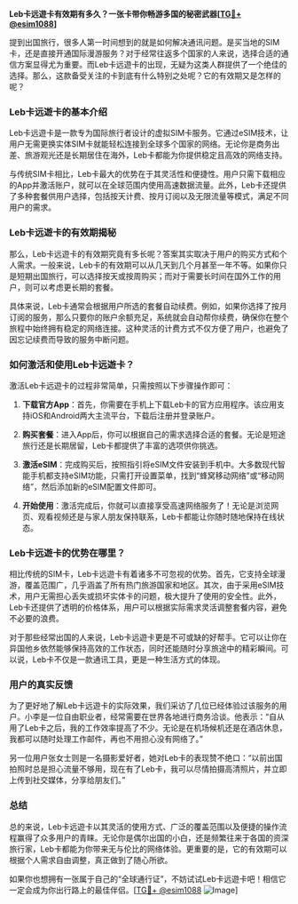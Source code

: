 **Leb卡远遊卡有效期有多久？一张卡带你畅游多国的秘密武器[[TG💪+ @esim1088](https://t.me/s/esim1088)]**

提到出国旅行，很多人第一时间想到的就是如何解决通讯问题。是买当地的SIM卡，还是直接开通国际漫游服务？对于经常往返多个国家的人来说，选择合适的通信方案显得尤为重要。而Leb卡远遊卡的出现，无疑为这类人群提供了一个绝佳的选择。那么，这款备受关注的卡到底有什么特别之处呢？它的有效期又是怎样的呢？

### Leb卡远遊卡的基本介绍

Leb卡远遊卡是一款专为国际旅行者设计的虚拟SIM卡服务。它通过eSIM技术，让用户无需更换实体SIM卡就能轻松连接到全球多个国家的网络。无论你是商务出差、旅游观光还是长期居住在海外，Leb卡都能为你提供稳定且高效的网络支持。

与传统SIM卡相比，Leb卡最大的优势在于其灵活性和便捷性。用户只需下载相应的App并激活账户，就可以在全球范围内使用高速数据流量。此外，Leb卡还提供了多种套餐供用户选择，包括按天计费、按月订阅以及无限流量等模式，满足不同用户的需求。

### Leb卡远遊卡的有效期揭秘

那么，Leb卡远遊卡的有效期究竟有多长呢？答案其实取决于用户的购买方式和个人需求。一般来说，Leb卡的有效期可以从几天到几个月甚至一年不等。如果你只是短期出国旅行，可以选择按天或按周购买；而对于需要长时间在国外工作的用户，则可以考虑更长期的套餐。

具体来说，Leb卡通常会根据用户所选的套餐自动续费。例如，如果你选择了按月订阅的服务，那么只要你的账户余额充足，系统就会自动帮你续费，确保你在整个旅程中始终拥有稳定的网络连接。这种灵活的计费方式不仅方便了用户，也避免了因忘记续费而导致的服务中断问题。

### 如何激活和使用Leb卡远遊卡？

激活Leb卡远遊卡的过程非常简单，只需按照以下步骤操作即可：

1. **下载官方App**：首先，你需要在手机上下载Leb卡的官方应用程序。该应用支持iOS和Android两大主流平台，下载后注册并登录账户。

2. **购买套餐**：进入App后，你可以根据自己的需求选择合适的套餐。无论是短途旅行还是长期居留，Leb卡都提供了丰富的选项供你挑选。

3. **激活eSIM**：完成购买后，按照指引将eSIM文件安装到手机中。大多数现代智能手机都支持eSIM功能，只需打开设置菜单，找到“蜂窝移动网络”或“移动网络”，然后添加新的eSIM配置文件即可。

4. **开始使用**：激活完成后，你就可以直接享受高速网络服务了！无论是浏览网页、观看视频还是与家人朋友保持联系，Leb卡都能让你随时随地保持在线状态。

### Leb卡远遊卡的优势在哪里？

相比传统的SIM卡，Leb卡远遊卡有着诸多不可忽视的优势。首先，它支持全球漫游，覆盖范围广，几乎涵盖了所有热门旅游国家和地区。其次，由于采用eSIM技术，用户无需担心丢失或损坏实体卡的问题，极大提升了使用的安全性。此外，Leb卡还提供了透明的价格体系，用户可以根据实际需求灵活调整套餐内容，避免不必要的浪费。

对于那些经常出国的人来说，Leb卡远遊卡更是不可或缺的好帮手。它可以让你在异国他乡依然能够保持高效的工作状态，同时还能随时分享旅途中的精彩瞬间。可以说，Leb卡不仅是一款通讯工具，更是一种生活方式的体现。

### 用户的真实反馈

为了更好地了解Leb卡远遊卡的实际效果，我们采访了几位已经体验过该服务的用户。小李是一位自由职业者，经常需要在世界各地进行商务洽谈。他表示：“自从用了Leb卡之后，我的工作效率提高了不少。无论是在机场候机还是在酒店休息，我都可以随时处理工作邮件，再也不用担心没有网络了。”

另一位用户张女士则是一名摄影爱好者，她对Leb卡的表现赞不绝口：“以前出国拍照时总是担心流量不够用，现在有了Leb卡，我可以尽情拍摄高清照片，并立即上传到社交媒体，分享给朋友们。”

### 总结

总的来说，Leb卡远遊卡以其灵活的使用方式、广泛的覆盖范围以及便捷的操作流程赢得了众多用户的青睐。无论你是偶尔出国的小白，还是频繁往来于各国的资深旅行家，Leb卡都能为你带来无与伦比的网络体验。更重要的是，它的有效期可以根据个人需求自由调整，真正做到了随心所欲。

如果你也想拥有一张属于自己的“全球通行证”，不妨试试Leb卡远遊卡吧！相信它一定会成为你出行路上的最佳伴侣。[[TG💪+ @esim1088](https://t.me/s/esim1088) ![Image](https://i.postimg.cc/4NQfJmqS/Snipaste-2025-05-13-00-14-12.png)]